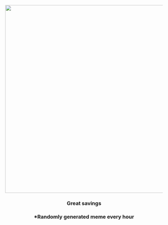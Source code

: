 <p align="center">
        <img src="https://i.redd.it/97ak5khhoix91.gif" width="600" height="600">
        </p>
        <h3 align="center">Great savings</h3>
        <h3 align="center">*Randomly generated meme every hour</h3>
    